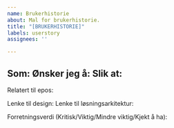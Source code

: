 ```yaml
---
name: Brukerhistorie
about: Mal for brukerhistorie.
title: "[BRUKERHISTORIE]"
labels: userstory
assignees: ''

---
```


Som:
Ønsker jeg å:
Slik at:
------------------
Relatert til epos:

Lenke til design:
Lenke til løsningsarkitektur:

Forretningsverdi (Kritisk/Viktig/Mindre viktig/Kjekt å ha):

